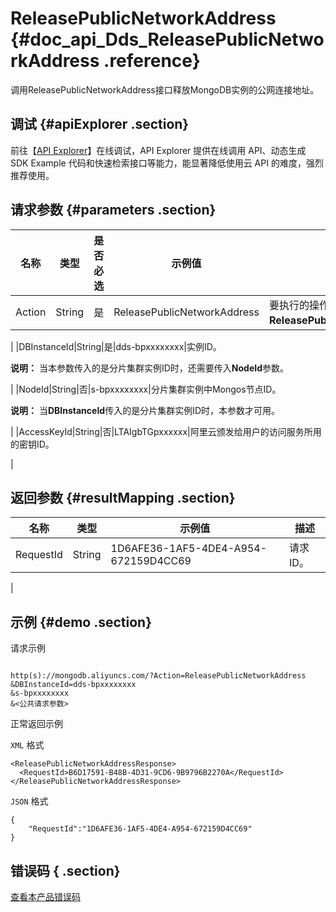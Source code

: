# ReleasePublicNetworkAddress {#doc_api_Dds_ReleasePublicNetworkAddress .reference}

调用ReleasePublicNetworkAddress接口释放MongoDB实例的公网连接地址。

## 调试 {#apiExplorer .section}

前往【[API Explorer](https://api.aliyun.com/#product=Dds&api=ReleasePublicNetworkAddress)】在线调试，API Explorer 提供在线调用 API、动态生成 SDK Example 代码和快速检索接口等能力，能显著降低使用云 API 的难度，强烈推荐使用。

## 请求参数 {#parameters .section}

|名称|类型|是否必选|示例值|描述|
|--|--|----|---|--|
|Action|String|是|ReleasePublicNetworkAddress|要执行的操作，取值：**ReleasePublicNetworkAddress**。

 |
|DBInstanceId|String|是|dds-bpxxxxxxxx|实例ID。

 **说明：** 当本参数传入的是分片集群实例ID时，还需要传入**NodeId**参数。

 |
|NodeId|String|否|s-bpxxxxxxxx|分片集群实例中Mongos节点ID。

 **说明：** 当**DBInstanceId**传入的是分片集群实例ID时，本参数才可用。

 |
|AccessKeyId|String|否|LTAIgbTGpxxxxxx|阿里云颁发给用户的访问服务所用的密钥ID。

 |

## 返回参数 {#resultMapping .section}

|名称|类型|示例值|描述|
|--|--|---|--|
|RequestId|String|1D6AFE36-1AF5-4DE4-A954-672159D4CC69|请求ID。

 |

## 示例 {#demo .section}

请求示例

``` {#request_demo}

http(s)://mongodb.aliyuncs.com/?Action=ReleasePublicNetworkAddress
&DBInstanceId=dds-bpxxxxxxxx
&s-bpxxxxxxxx
&<公共请求参数>

```

正常返回示例

`XML` 格式

``` {#xml_return_success_demo}
<ReleasePublicNetworkAddressResponse>
  <RequestId>B6D17591-B48B-4D31-9CD6-9B9796B2270A</RequestId>
</ReleasePublicNetworkAddressResponse>

```

`JSON` 格式

``` {#json_return_success_demo}
{
	"RequestId":"1D6AFE36-1AF5-4DE4-A954-672159D4CC69"
}
```

## 错误码 { .section}

[查看本产品错误码](https://error-center.aliyun.com/status/product/Dds)

